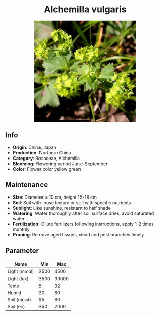 <h1 align='center'>Alchemilla vulgaris</h1>
<p align="center">
    <img 
        align='center'
        width='320'
        src="../images/alchemilla vulgaris.png" 
        alt='Alchemilla vulgaris' />
</p>

## Info

 - **Origin**: China, Japan
 - **Production**: Northern China
 - **Category**: Rosaceae, Alchemilla
 - **Blooming**: Flowering period June-September
 - **Color**: Flower color yellow green

## Maintenance

 - **Size**: Diameter ≥ 10 cm, height 15-18 cm
 - **Soil**: Soil with loose texture or soil with specific nutrients
 - **Sunlight**: Like sunshine, resistant to half shade
 - **Watering**: Water thoroughly after soil surface dries, avoid saturated water
 - **Fertilization**: Dilute fertilizers following instructions, apply 1-2 times monthly
 - **Pruning**: Remove aged tissues, dead and pest branches timely

## Parameter

| Name         | Min  | Max   |
|--------------|------|-------|
| Light (mmol) | 2500 | 4500  |
| Light (lux)  | 3500 | 30000 |
| Temp         | 5    | 32    |
| Humid        | 30   | 80    |
| Soil (moist) | 15   | 60    |
| Soil (ec)    | 350  | 2000  |